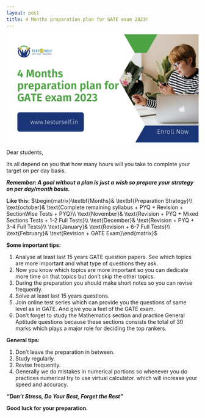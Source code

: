```yaml
---
layout: post
title: 4 Months preparation plan for GATE exam 2023! 
---
```


![image](/assets/images/16.png)

Dear students,

Its all depend on you that how many hours will you take to complete your target on per day basis.

***Remember: A goal without a plan is just a wish so prepare your strategy on per day/month basis.***

**Like this:**
$\begin{matrix}\textbf{Months}& \textbf{Preparation Strategy}\\ \text{october}& \text{Complete remaining syllabus + PYQ + Revision + SectionWise Tests + PYQ}\\ \text{November}& \text{Revision + PYQ + Mixed Sections Tests + 1-2 Full Tests}\\ \text{December}& \text{Revision + PYQ + 3-4 Full Tests}\\ \text{January}& \text{Revision + 6-7 Full Tests}\\ \text{February}& \text{Revision + GATE Exam}\end{matrix}$

**Some important tips:**

1. Analyse at least last 15 years GATE question papers. See which topics are more important and what type of questions they ask.
2. Now you know which topics are more important so you can dedicate more time on that topics but don’t skip the other topics.
3. During the preparation you should make short notes so you can revise frequently.
4. Solve at least last 15 years questions.
5. Join online test series which can provide you the questions of same level as in GATE. And give you a feel of the GATE exam.
6. Don’t forget to study the Mathematics section and practice General Aptitude questions because these sections consists the total of 30 marks which plays a major role for deciding the top rankers.

**General tips:**

1. Don’t leave the preparation in between.
2. Study regularly.
3. Revise frequently.
4. Generally we do mistakes in numerical portions so whenever you do practices numerical try to use virtual calculator. which will increase your speed and accuracy.

***“Don’t Stress, Do Your Best, Forget the Rest”***

**Good luck for your preparation.**
